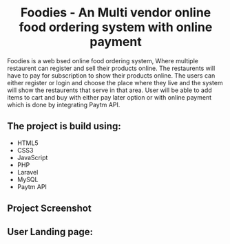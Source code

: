 <h1 align="center">Foodies - An Multi vendor online food ordering system with online payment </h1>

  Foodies is a web bsed online food ordering system, Where multiple restaurent can register and sell their products online. The restaurents will have to pay for subscription to show their products online.
The users can either register or login and choose the place where they live and the system will show the restaurents that serve in that area. User will be able to add items to cart and buy with either pay later option or with online payment which is done by integrating Paytm API.

## The project is build using:

- HTML5
- CSS3
- JavaScript
- PHP
- Laravel
- MySQL
- Paytm API

## Project Screenshot
## User Landing page:


